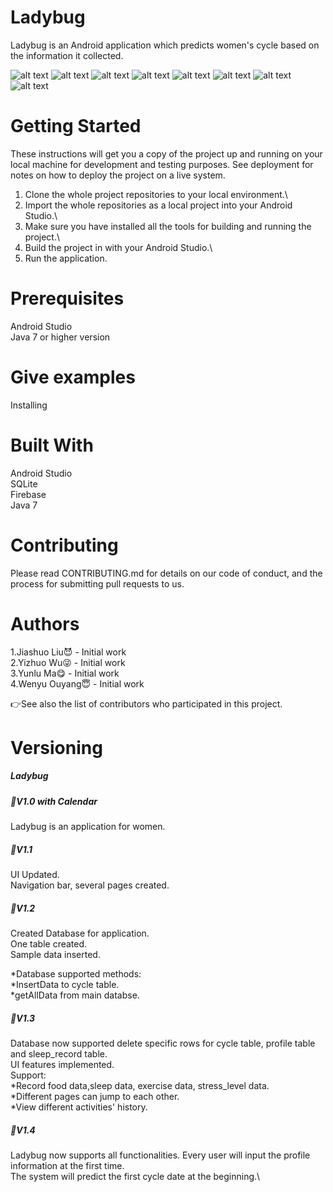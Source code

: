 # Ladybug

Ladybug is an Android application which predicts women's cycle based on the information it collected.

![alt text](https://raw.githubusercontent.com/YizhuoWu/Screenshots_Ladybug/master/s1.png "Home Page 1")
![alt text](https://raw.githubusercontent.com/YizhuoWu/Screenshots_Ladybug/master/s2.png "Page 2")
![alt text](https://raw.githubusercontent.com/YizhuoWu/Screenshots_Ladybug/master/s3.png "Page 3")
![alt text](https://raw.githubusercontent.com/YizhuoWu/Screenshots_Ladybug/master/s4.png "Page 4")
![alt text](https://raw.githubusercontent.com/YizhuoWu/Screenshots_Ladybug/master/s5.png "Page 5")
![alt text](https://raw.githubusercontent.com/YizhuoWu/Screenshots_Ladybug/master/s6.png "Page 6")
![alt text](https://raw.githubusercontent.com/YizhuoWu/Screenshots_Ladybug/master/s7.png "Page 7")
![alt text](https://raw.githubusercontent.com/YizhuoWu/Screenshots_Ladybug/master/s8.png "Page 8")


# Getting Started
These instructions will get you a copy of the project up and running on your local machine for development and testing purposes. See deployment for notes on how to deploy the project on a live system.

1. Clone the whole project repositories to your local environment.\
2. Import the whole repositories as a local project into your Android Studio.\
3. Make sure you have installed all the tools for building and running the project.\
4. Build the project in with your Android Studio.\
5. Run the application.

# Prerequisites
Android Studio\
Java 7 or higher version

# Give examples
Installing

# Built With
Android Studio\
SQLite\
Firebase\
Java 7

# Contributing
Please read CONTRIBUTING.md for details on our code of conduct, and the process for submitting pull requests to us.


# Authors
1.Jiashuo Liu:smiling_imp: - Initial work\
2.Yizhuo Wu:stuck_out_tongue_winking_eye: - Initial work\
3.Yunlu Ma:yum: - Initial work\
4.Wenyu Ouyang:innocent: - Initial work

:point_right:See also the list of contributors who participated in this project.


# Versioning

##### Ladybug
##### :pushpin:V1.0 with Calendar

Ladybug is an application for women.

##### :pushpin:V1.1
UI Updated.\
Navigation bar, several pages created.


##### :pushpin:V1.2
Created Database for application.\
One table created.\
Sample data inserted.


*Database supported methods:\
*InsertData to cycle table.\
*getAllData from main databse.



##### :pushpin:V1.3
Database now supported delete specific rows for cycle table, profile table and sleep_record table.\
UI features implemented.\
Support:\
  *Record food data,sleep data, exercise data, stress_level data.\
  *Different pages can jump to each other.\
  *View different activities' history.

##### :pushpin:V1.4
Ladybug now supports all functionalities. Every user will input the profile information at the first time.\
The system will predict the first cycle date at the beginning.\
 
